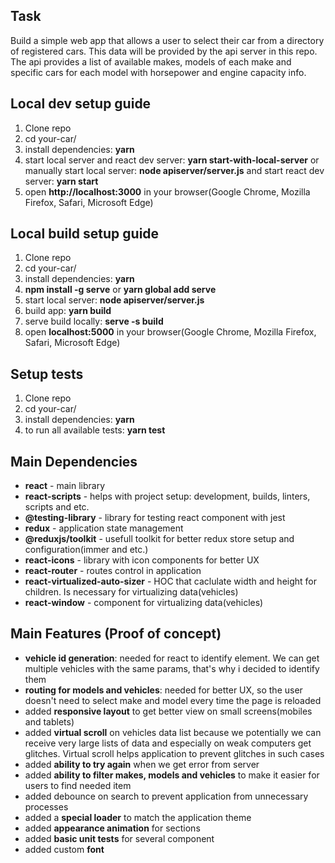 ## Task

Build a simple web app that allows a user to select their car from a directory of registered cars.
This data will be provided by the api server in this repo.
The api provides a list of available makes, models of each make and specific cars for each model with horsepower and engine capacity info.

## Local dev setup guide

1. Clone repo
2. cd your-car/
3. install dependencies: **yarn**
4. start local server and react dev server: **yarn start-with-local-server**
   or manually start local server: **node apiserver/server.js** and start react dev server: **yarn start**
5. open **http://localhost:3000** in your browser(Google Chrome, Mozilla Firefox, Safari, Microsoft Edge)

## Local build setup guide

1. Clone repo
2. cd your-car/
3. install dependencies: **yarn**
4. **npm install -g serve** or **yarn global add serve**
5. start local server: **node apiserver/server.js**
6. build app: **yarn build**
7. serve build locally: **serve -s build**
8. open **localhost:5000** in your browser(Google Chrome, Mozilla Firefox, Safari, Microsoft Edge)

## Setup tests

1. Clone repo
2. cd your-car/
3. install dependencies: **yarn**
4. to run all available tests: **yarn test**

## Main Dependencies

- **react** - main library
- **react-scripts** - helps with project setup: development, builds, linters, scripts and etc.
- **@testing-library** - library for testing react component with jest
- **redux** - application state management
- **@reduxjs/toolkit** - usefull toolkit for better redux store setup and configuration(immer and etc.)
- **react-icons** - library with icon components for better UX
- **react-router** - routes control in application
- **react-virtualized-auto-sizer** - HOC that caclulate width and height for children. Is necessary for virtualizing data(vehicles)
- **react-window** - component for virtualizing data(vehicles)

## Main Features (Proof of concept)

- **vehicle id generation**: needed for react to identify element. We can get multiple vehicles with the same params, that's why i decided to identify them
- **routing for models and vehicles**: needed for better UX, so the user doesn't need to select make and model every time the page is reloaded
- added **responsive layout** to get better view on small screens(mobiles and tablets)
- added **virtual scroll** on vehicles data list because we potentially we can receive very large lists of data and especially on weak computers get glitches. Virtual scroll helps application to prevent glitches in such cases
- added **ability to try again** when we get error from server
- added **ability to filter makes, models and vehicles** to make it easier for users to find needed item
- added debounce on search to prevent application from unnecessary processes
- added a **special loader** to match the application theme
- added **appearance animation** for sections
- added **basic unit tests** for several component
- added custom **font**
